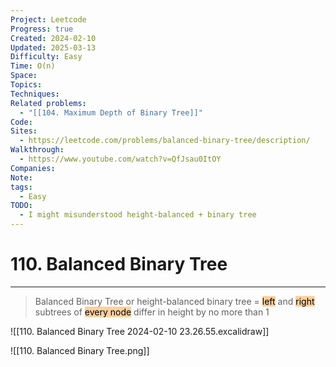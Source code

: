 ```yaml
---
Project: Leetcode
Progress: true
Created: 2024-02-10
Updated: 2025-03-13
Difficulty: Easy
Time: O(n)
Space: 
Topics: 
Techniques: 
Related problems:
  - "[[104. Maximum Depth of Binary Tree]]"
Code: 
Sites:
  - https://leetcode.com/problems/balanced-binary-tree/description/
Walkthrough:
  - https://www.youtube.com/watch?v=QfJsau0ItOY
Companies: 
Note: 
tags:
  - Easy
TODO:
  - I might misunderstood height-balanced + binary tree
---
```

# 110. Balanced Binary Tree
---

> Balanced Binary Tree or height-balanced binary tree = <mark style="background: #FFB86CA6;">left</mark> and <mark style="background: #FFB86CA6;">right</mark> subtrees of <mark style="background: #FFB86CA6;">every node</mark> differ in height by no more than 1



![[110. Balanced Binary Tree 2024-02-10 23.26.55.excalidraw]]



![[110. Balanced Binary Tree.png]]